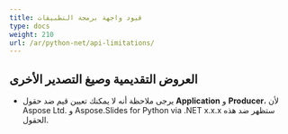 ```yaml
---
title: قيود واجهة برمجة التطبيقات
type: docs
weight: 210
url: /ar/python-net/api-limitations/
---
```


## **العروض التقديمية وصيغ التصدير الأخرى**
- يرجى ملاحظة أنه لا يمكنك تعيين قيم ضد حقول **Application** و **Producer**، لأن Aspose Ltd. و Aspose.Slides for Python via .NET x.x.x ستظهر ضد هذه الحقول.